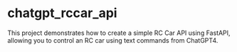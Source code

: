 # chatgpt_rccar_api
This project demonstrates how to create a simple RC Car API using FastAPI, allowing you to control an RC car using text commands from ChatGPT4.
